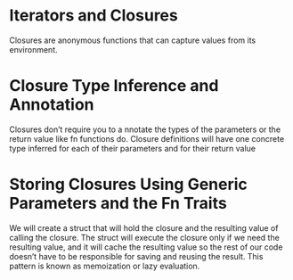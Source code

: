 # Iterators and Closures 

Closures are anonymous functions that can capture values from its environment.

# Closure Type Inference and Annotation

Closures don’t require you to a nnotate the types of the parameters or the return value like fn functions do.
Closure definitions will have one concrete type inferred for each of their parameters and for their return value

# Storing Closures Using Generic Parameters and the Fn Traits

We will create a struct that will hold the closure and the resulting value of calling the closure. The struct will execute the closure only if we need the resulting value, and it will cache the resulting value so the rest of our code doesn’t have to be responsible for saving and reusing the result. This pattern is known as memoization or lazy evaluation.  